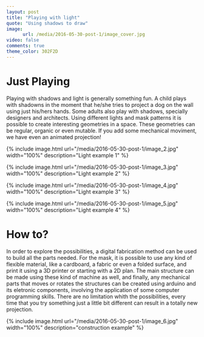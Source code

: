 ```yaml
---
layout: post
title: "Playing with light"
quote: "Using shadows to draw"
image:
      url: /media/2016-05-30-post-1/image_cover.jpg
video: false
comments: true
theme_color: 302F2D
---
```

# Just Playing

Playing with shadows and light is generally something fun. A child plays with shadowns in the moment that he/she tries to project a dog on the wall using just his/hers hands. Some adults also play with shadows, specially designers and architects. Using different lights and mask patterns it is possible to create interesting geometries in a space. These geometries can be regular, organic or even mutable. If you add some mechanical moviment, we have even an animated projection!

{% include image.html url="/media/2016-05-30-post-1/image_2.jpg" width="100%" description="Light example 1" %}

{% include image.html url="/media/2016-05-30-post-1/image_3.jpg" width="100%" description="Light example 2" %}

{% include image.html url="/media/2016-05-30-post-1/image_4.jpg" width="100%" description="Light example 3" %}

{% include image.html url="/media/2016-05-30-post-1/image_5.jpg" width="100%" description="Light example 4" %}

# How to?

In order to explore the possibilities, a digital fabrication method can be used to build all the parts needed. For the mask, it is possible to use any kind of flexible material, like a cardboard, a fabric or even a folded surface, and print it using a 3D printer or starting with a 2D plan. The main structure can be made using these kind of machine as well, and finally, any mechanical parts that moves or rotates the structures can be created using arduino and its eletronic components, involving the application of some computer programming skills. 
There are no limitation whith the possibilities, every time that you try something just a little bit different can result in a totally new projection.


{% include image.html url="/media/2016-05-30-post-1/image_6.jpg" width="100%" description="construction example" %}
